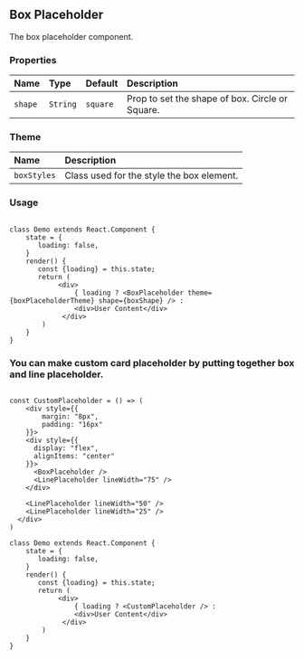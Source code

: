 ## Box Placeholder

The box placeholder component.

### Properties

| Name    | Type     | Default   | Description                   |
| :------ | :------- | :-------- | :---------------------------- |
| `shape` | `String` | `square` | Prop to set the shape of box. Circle or Square.  |

### Theme

| Name        | Description                               |
| :---------- | :---------------------------------------- |
| `boxStyles` | Class used for the style the box element. |

### Usage

```

class Demo extends React.Component {
    state = {
       loading: false,
    }
    render() {
       const {loading} = this.state;
       return (
            <div>
                { loading ? <BoxPlaceholder theme={boxPlaceholderTheme} shape={boxShape} /> : 
                <div>User Content</div>
             </div>
        )
    }
}
```


### You can make custom card placeholder by putting together box and line placeholder.

```

const CustomPlaceholder = () => (
    <div style={{
        margin: "8px",
        padding: "16px"
    }}>
    <div style={{
      display: "flex",
      alignItems: "center"
    }}>
      <BoxPlaceholder />
      <LinePlaceholder lineWidth="75" />
    </div>

    <LinePlaceholder lineWidth="50" />
    <LinePlaceholder lineWidth="25" />
  </div>
) 

class Demo extends React.Component {
    state = {
       loading: false,
    }
    render() {
       const {loading} = this.state;
       return (
            <div>
                { loading ? <CustomPlaceholder /> : 
                <div>User Content</div>
             </div>
        )
    }
}
```

